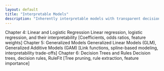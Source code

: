 ```yaml
---
layout: default
title: "Interpretable Models"
description: "Inherently interpretable models with transparent decision processes."
---
```


<link rel="stylesheet" href="{{ '/assets/css/section-academic.css' | relative_url }}">

Chapter 4: Linear and Logistic Regression
Linear regression, logistic regression, and their interpretability
[Coefficients, odds ratios, feature weights]
Chapter 5: Generalized Models
Generalized Linear Models (GLM), Generalized Additive Models (GAM)
[Link functions, spline-based modeling, interpretability trade-offs]
Chapter 6: Decision Trees and Rules
Decision trees, decision rules, RuleFit
[Tree pruning, rule extraction, feature importance]

<script>
  // Navigation variables
  var prevSection = "/content/handbooks/generative-ai/index.md";
  var nextSection = "/content/handbooks/generative-ai/section2.md";
</script>

<script src="{{ '/assets/js/section-academic.js' | relative_url }}"></script>
